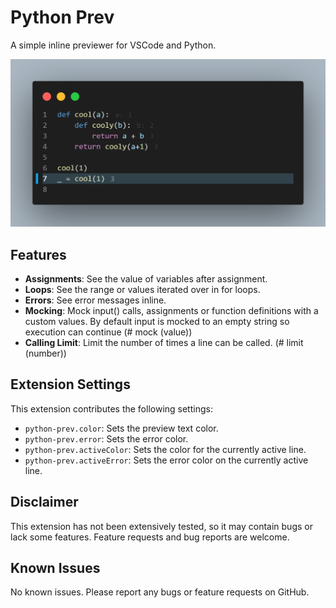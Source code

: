 # Python Prev

A simple inline previewer for VSCode and Python.

![Cover Example](https://raw.githubusercontent.com/ClemCa/python-prev/main/demo-pic.png)

## Features

- **Assignments**: See the value of variables after assignment.
- **Loops**: See the range or values iterated over in for loops.
- **Errors**: See error messages inline.
- **Mocking**: Mock input() calls, assignments or function definitions with a custom values. By default input is mocked to an empty string so execution can continue (# mock (value))
- **Calling Limit**: Limit the number of times a line can be called. (# limit (number))

## Extension Settings

This extension contributes the following settings:

- `python-prev.color`: Sets the preview text color.
- `python-prev.error`: Sets the error color.
- `python-prev.activeColor`: Sets the color for the currently active line.
- `python-prev.activeError`: Sets the error color on the currently active line.

## Disclaimer

This extension has not been extensively tested, so it may contain bugs or lack some features. Feature requests and bug reports are welcome.

## Known Issues

No known issues. Please report any bugs or feature requests on GitHub.
